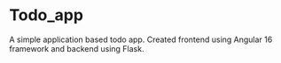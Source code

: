# Todo_app
A simple application based todo app. Created frontend using Angular 16 framework and backend using Flask.
